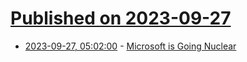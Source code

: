 # [Published on 2023-09-27](index.md)

* [2023-09-27, 05:02:00](https://soylentnews.org/article.pl?sid=23/09/27/046213&from=rss) - [Microsoft is Going Nuclear](https://soylentnews.org/article.pl?sid=23/09/27/046213&from=rss)
